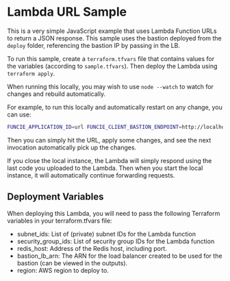 # Lambda URL Sample

This is a very simple JavaScript example that uses Lambda Function URLs to return a JSON response.
This sample uses the bastion deployed from the `deploy` folder, referencing the bastion IP by passing in the LB.

To run this sample, create a `terraform.tfvars` file that contains values for the variables (according to `sample.tfvars`).
Then deploy the Lambda using `terraform apply`.

When running this locally, you may wish to use `node --watch` to watch for changes and rebuild automatically.

For example, to run this locally and automatically restart on any change, you can use:

```bash
FUNCIE_APPLICATION_ID=url FUNCIE_CLIENT_BASTION_ENDPOINT=http://localhost:8081 node --watch index.js
```

Then you can simply hit the URL, apply some changes, and see the next invocation automatically
pick up the changes.

If you close the local instance, the Lambda will simply respond using the last code you uploaded
to the Lambda. Then when you start the local instance, it will automatically continue forwarding
requests.

## Deployment Variables

When deploying this Lambda, you will need to pass the following Terraform variables in your terraform.tfvars file:

- subnet_ids: List of (private) subnet IDs for the Lambda function
- security_group_ids: List of security group IDs for the Lambda function
- redis_host: Address of the Redis host, including port.
- bastion_lb_arn: The ARN for the load balancer created to be used for the bastion (can be viewed in the outputs).
- region: AWS region to deploy to.
